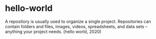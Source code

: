 # hello-world
A repository is usually used to organize a single project. Repositories can contain folders and files, images, videos, spreadsheets, and data sets – anything your project needs. (hello world, 2020)
